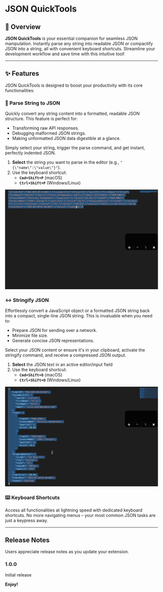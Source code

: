 # JSON QuickTools

## 🚀 Overview

**JSON QuickTools** is your essential companion for seamless JSON manipulation. Instantly parse any string into readable JSON or compactify JSON into a string, all with convenient keyboard shortcuts. Streamline your development workflow and save time with this intuitive tool!

---
## ✨ Features

JSON QuickTools is designed to boost your productivity with its core functionalities:

### 🔄 Parse String to JSON

Quickly convert any string content into a formatted, readable JSON structure. This feature is perfect for:
* Transforming raw API responses.
* Debugging malformed JSON strings.
* Making unformatted JSON data digestible at a glance.

Simply select your string, trigger the parse command, and get instant, perfectly indented JSON.

1.  **Select** the string you want to parse in the editor (e.g., `"{\"name\":\"value\"}"`).
2.  Use the keyboard shortcut:
    * **`Cmd+Shift+P`** (macOS)
    * **`Ctrl+Shift+P`** (Windows/Linux)

![Parse to JSON](./images/parse.gif)

### ↔️ Stringify JSON

Effortlessly convert a JavaScript object or a formatted JSON string back into a compact, single-line JSON string. This is invaluable when you need to:
* Prepare JSON for sending over a network.
* Minimize file size.
* Generate concise JSON representations.

Select your JSON content or ensure it's in your clipboard, activate the stringify command, and receive a compressed JSON output.

1.  **Select** the JSON text in an active editor/input field
2.  Use the keyboard shortcut:
    * **`Cmd+Shift+O`** (macOS)
    * **`Ctrl+Shift+O`** (Windows/Linux)

![Stringify JSON](./images/strigify.gif)

### ⌨️ Keyboard Shortcuts

Access all functionalities at lightning speed with dedicated keyboard shortcuts. No more navigating menus – your most common JSON tasks are just a keypress away.

---
## Release Notes

Users appreciate release notes as you update your extension.

### 1.0.0

Initial release



**Enjoy!**
